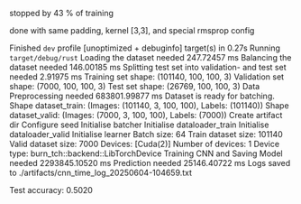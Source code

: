 stopped by 43 % of training

done with same padding, kernel [3,3], and special rmsprop config

Finished `dev` profile [unoptimized + debuginfo] target(s) in 0.27s
Running `target/debug/rust`
Loading the dataset needed 247.72457 ms
Balancing the dataset needed 146.00185 ms
Splitting test set into validation- and test set needed 2.91975 ms
Training set shape: (101140, 100, 100, 3)
Validation set shape: (7000, 100, 100, 3)
Test set shape: (26769, 100, 100, 3)
Data Preprocessing needed 683801.99877 ms
Dataset is ready for batching.
Shape dataset_train: (Images: (101140, 3, 100, 100), Labels: (101140))
Shape dataset_valid: (Images: (7000, 3, 100, 100), Labels: (7000))
Create artifact dir
Configure seed
Initialise batcher
Initialise dataloader_train
Initialise dataloader_valid
Initialise learner
Batch size: 64
Train dataset size: 101140
Valid dataset size: 7000
Devices: [Cuda(2)]
Number of devices: 1
Device type: burn_tch::backend::LibTorchDevice
Training CNN and Saving Model needed 2293845.10520 ms
Prediction needed 25146.40722 ms
Logs saved to ./artifacts/cnn_time_log_20250604-104659.txt

Test accuracy: 0.5020
